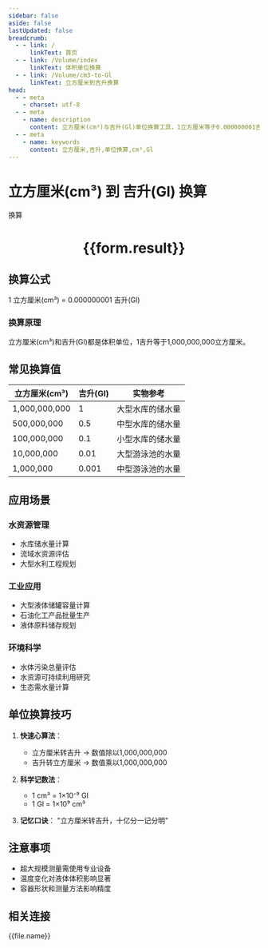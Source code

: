 ```yaml
---
sidebar: false
aside: false
lastUpdated: false
breadcrumb:
  - - link: /
      linkText: 首页
  - - link: /Volume/index
      linkText: 体积单位换算
  - - link: /Volume/cm3-to-Gl
      linkText: 立方厘米到吉升换算
head:
  - - meta
    - charset: utf-8
  - - meta
    - name: description
      content: 立方厘米(cm³)与吉升(Gl)单位换算工具，1立方厘米等于0.000000001吉升。
  - - meta
    - name: keywords
      content: 立方厘米,吉升,单位换算,cm³,Gl
---
```


# 立方厘米(cm³) 到 吉升(Gl) 换算

<script setup>
import { onMounted, reactive, inject ,ref  } from 'vue'
import { NButton,NForm ,NFormItem,NInput,NInputNumber,NSelect,NCard,useMessage ,NGrid ,NGi } from 'naive-ui'
import { defineClientComponent } from 'vitepress'
import { Volume } from '../../files';

const convert = inject('convert')
const formRef = ref(null);
const rules = {
  number:{
    required: true,
    type: 'number',
    trigger: "blur"
  }
}
const form = reactive({
  number:null,
  result:'',
  title:'立方厘米(cm³)到吉升(Gl)换算'
})

const convertHandler = (e) => {
  e.preventDefault();
  formRef.value?.validate((errors)=>{
    if (!errors) {
      form.result = `${form.number} cm³ = ${convert(form.number).from('cm3').to('Gl')} Gl`
    }
  })
}
</script>

<n-form size="large" :model="form" ref='formRef' :rules="rules">
  <n-form-item label="数值" path="number">
    <n-input-number size="large" style="width:100%" :min="0" v-model:value="form.number" placeholder="请输入立方厘米数值" />
  </n-form-item>
  <n-form-item>
    <n-button type="primary" style="width:100%" @click="convertHandler">换算</n-button>
  </n-form-item>
</n-form>
<n-card embedded :bordered="false" hoverable>
  <div style="text-align:center">
    <h1>{{form.result}}</h1>
  </div>
</n-card>

## 换算公式
1 立方厘米(cm³) = 0.000000001 吉升(Gl)

### 换算原理
立方厘米(cm³)和吉升(Gl)都是体积单位，1吉升等于1,000,000,000立方厘米。

## 常见换算值
| 立方厘米(cm³) | 吉升(Gl) | 实物参考                 |
|--------------|----------|--------------------------|
| 1,000,000,000 | 1        | 大型水库的储水量          |
| 500,000,000  | 0.5      | 中型水库的储水量          |
| 100,000,000  | 0.1      | 小型水库的储水量         |
| 10,000,000   | 0.01     | 大型游泳池的水量         |
| 1,000,000    | 0.001    | 中型游泳池的水量         |

## 应用场景
### 水资源管理
- 水库储水量计算
- 流域水资源评估
- 大型水利工程规划

### 工业应用
- 大型液体储罐容量计算
- 石油化工产品批量生产
- 液体原料储存规划

### 环境科学
- 水体污染总量评估
- 水资源可持续利用研究
- 生态需水量计算

## 单位换算技巧
1. **快速心算法**：
   - 立方厘米转吉升 → 数值除以1,000,000,000
   - 吉升转立方厘米 → 数值乘以1,000,000,000

2. **科学记数法**：
   - 1 cm³ = 1×10⁻⁹ Gl
   - 1 Gl = 1×10⁹ cm³

3. **记忆口诀**：
   "立方厘米转吉升，十亿分一记分明"

## 注意事项
- 超大规模测量需使用专业设备
- 温度变化对液体体积影响显著
- 容器形状和测量方法影响精度

## 相关连接
<n-grid x-gap="12" :cols="4">
  <n-gi v-for="(file, index) in Volume" :key="index">
    <n-button
      text
      tag="a"
      :href="file.path"
      type="primary"
    >
      {{file.name}}
    </n-button>
  </n-gi>
</n-grid>